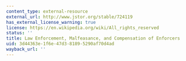 ```yaml
---
content_type: external-resource
external_url: http://www.jstor.org/stable/724119
has_external_license_warning: true
license: https://en.wikipedia.org/wiki/All_rights_reserved
status: ''
title: Law Enforcement, Malfeasance, and Compensation of Enforcers
uid: 3d44363e-1f6e-47d3-8189-5290af70d4ad
wayback_url: ''
---
```

